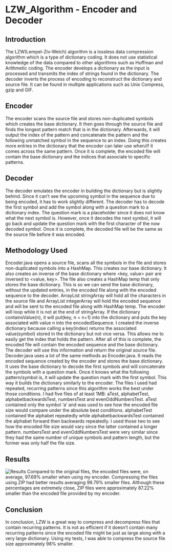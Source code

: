# LZW_Algorithm - Encoder and Decoder

## Introduction

The LZW(Lempel-Ziv-Welch) algorithm is a lossless data compression algorithm which is a type of dictionary coding. It does not use statistical knowledge of the data compared to other algorithms such as Huffman and Arithmetic coding. The encoder develops a dictionary as the input is processed and transmits the index of strings found in the dictionary. The decoder inverts the process of encoding to reconstruct the dictionary and source file. It can be found in multiple applications such as Unix Compress, gzip and GIF.

## Encoder

The encoder scans the source file and stores non-duplicated symbols which creates the base dictionary. It then goes through the source file and finds the longest pattern match that is in the dictionary. Afterwards, it will output the index of the pattern and concatenate the pattern and the following unmatched symbol in the sequence to an index. Doing this creates more entries in the dictionary that the encoder can later use when/if it comes across the same pattern. Once it is complete, the encoded file will contain the base dictionary and the indices that associate to specific patterns.

## Decoder

The decoder emulates the encoder in building the dictionary but is slightly behind. Since it can’t see the upcoming symbol in the sequence due to being encoded, it has to work slightly different. The decoder has to decode the first symbol and add the symbol along with a question mark to a dictionary index. The question mark is a placeholder since it does not know what the next symbol is. However, once it decodes the next symbol, it will go back and update the question mark with the first character of the now decoded symbol. Once it is complete, the decoded file will be the same as the source file before it was encoded. 

## Methodology Used

Encoder.java opens a source file, scans all the symbols in the file and stores non-duplicated symbols into a HashMap. This creates our base dictionary. It also creates an inverse of the base dictionary where <key, value> pair are inversed to <value, key>. The file also creates a HashMap temp that only stores the base dictionary. This is so we can send the base dictionary, without the updated entries, in the encoded file along with the encoded sequence to the decoder.
ArrayList stringArray will hold all the characters in the source file and ArrayList integerArray will hold the encoded sequence and will be sent to the encoded file along with HashMap temp.
The encoder will loop while it is not at the end of stringArray. If the dictionary containsValue(n), it will put(key, n + n+1) into the dictionary and puts the key associated with value n into the encodedSequence. I created the inverse dictionary because calling a key(index) returns the associated value(symbol) stored in the dictionary but not vice versa. This allows me to easily get the index that holds the pattern. After all of this is complete, the encoded file will contain the encoded sequence and the base dictionary. The decoder will use this information and return the original source file. 
Decoder.java uses a lot of the same methods as Encoder.java. It reads the encoded sequence created by the encoder and stores the base dictionary. It uses the base dictionary to decode the first symbols and will concatenate the symbols with a question mark. Once it knows what the following pattern/symbol is, it will update the question mark with the first symbol. This way it builds the dictionary similarly to the encoder.
The files I used had repeated, recurring patterns since this algorithm works the best under those conditions. I had five files of at least 1MB: aTest, alphabetTest, alphabetbackwardsTest, numbersTest and evenOddNumbersTest. aTest contained only the symbol ‘a’ and was used to see how the encoded file size would compare under the absolute best conditions. alphabetTest contained the alphabet repeatedly while alphabetbackwardsTest contained the alphabet forward then backwards repeatedly. I used those two to see how the encoded file size would vary since the latter contained a longer pattern. numbersTest and evenOddNumbersTest were very similar since they had the same number of unique symbols and pattern length, but the former was only half the file size.

## Results 
![Results](https://i.imgur.com/jR17sB8.png)
Compared to the original files, the encoded files were, on average, 97.69% smaller when using my encoder. Compressing the files using ZIP had better results averaging 99.79% smaller files. Although these percentages are extremely close, ZIP files were approximately 87.22% smaller than the encoded file provided by my encoder. 

## Conclusion

In conclusion, LZW is a great way to compress and decompress files that contain recurring patterns. It is not as efficient if it doesn’t contain many recurring patterns since the encoded file might be just as large along with a very large dictionary. Using my tests, I was able to compress the source file size approximately 98% smaller.
